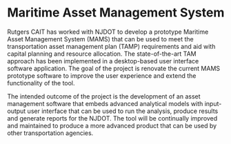 # Maritime Asset Management System

Rutgers CAIT has worked with NJDOT to develop a prototype Maritime Asset Management System (MAMS) that can be used to meet the transportation asset management plan (TAMP) requirements and aid with capital planning and resource allocation. The state-of-the-art TAM approach has been implemented in a desktop-based user interface software application. The goal of the project is renovate the current MAMS prototype software to improve the user experience and extend the functionality of the tool.

The intended outcome of the project is the development of an asset management software that embeds advanced analytical models with input-output user interface that can be used to run the analysis, produce results and generate reports for the NJDOT. The tool will be continually improved and maintained to produce a more advanced product that can be used by other transportation agencies.